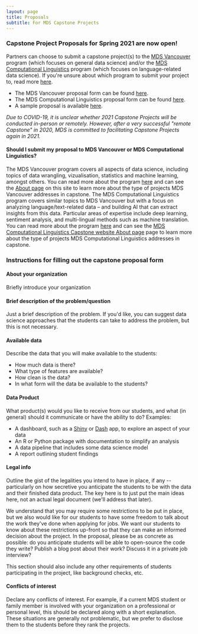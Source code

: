 ```yaml
---
layout: page
title: Proposals
subtitle: For MDS Capstone Projects
---
```


### Capstone Project Proposals for Spring 2021 are now open!

Partners can choose to submit a capstone project(s) to the [MDS Vancouver](https://ubc-mds.github.io/about/) program (which focuses on general data science) and/or the [MDS Computational Linguistics](https://ubc-mds-cl.github.io/about) program (which focuses on language-related data science). If you're unsure about which program to submit your project to, read more [here](#should-i-submit-my-proposal-to-mds-vancouver-or-mds-computational-linguistics).
- The MDS Vancouver proposal form can be found [here](https://ubc.ca1.qualtrics.com/jfe/form/SV_cCmtC3gLkgyQ2c5).
- The MDS Computational Linguistics proposal form can be found [here](https://ubc.ca1.qualtrics.com/jfe/form/SV_6G26k7yyLVRcb0F).
- A sample proposal is available [here](/capstone/sample_proposal).

*Due to COVID-19, it is unclear whether 2021 Capstone Projects will be conducted in-person or remotely. However, after a very successful "remote Capstone" in 2020, MDS is committed to facilitating Capstone Projects again in 2021.*

#### Should I submit my proposal to MDS Vancouver or MDS Computational Linguistics?

The MDS Vancouver program covers all aspects of data science, including topics of data wrangling, vizualisation, statistics and machine learning, amongst others. You can read more about the program [here](https://masterdatascience.ubc.ca/programs/vancouver) and can see the [About page](/capstone/about) on this site to learn more about the type of projects MDS Vancouver addresses in capstone. The MDS Computational Linguistics program covers similar topics to MDS Vancouver but with a focus on analyzing language/text-related data – and building AI that can extract insights from this data. Particular areas of expertise include deep learning, sentiment analysis, and multi-lingual methods such as machine translation. You can read more about the program [here](https://masterdatascience.ubc.ca/programs/vancouver) and can see the [MDS Computational Linguistics Capstone website About page](https://ubc-mds-cl.github.io/about) page to learn more about the type of projects MDS Computational Linguistics addresses in capstone.

### Instructions for filling out the capstone proposal form

#### About your organization

Briefly introduce your organization

#### Brief description of the problem/question

Just a brief description of the problem. If you'd like, you can suggest data science approaches that the students can take to address the problem, but this is not necessary.

#### Available data

Describe the data that you will make available to the students:

- How much data is there? 
- What type of features are available? 
- How clean is the data?
- In what form will the data be available to the students?

#### Data Product

What product(s) would you like to receive from our students, and what (in general) should it communicate or have the ability to do? Examples:

- A dashboard, such as a [Shiny](https://shiny.rstudio.com/) or [Dash](https://plot.ly/products/dash/) app, to explore an aspect of your data
- An R or Python package with documentation to simplify an analysis
- A data pipeline that includes some data science model
- A report outlining student findings

#### Legal info

Outline the gist of the legalities you intend to have in place, if any -- particularly on how secretive you anticipate the students to be with the data and their finished data product. The key here is to just put the main ideas here, not an actual legal document (we'll address that later).

We understand that you may require some restrictions to be put in place, but we also would like for our students to have some freedom to talk about the work they've done when applying for jobs. We want our students to know about these restrictions up-front so that they can make an informed decision about the project. In the proposal, please be as concrete as possible: do you anticipate students will be able to open-source the code they write? Publish a blog post about their work? Discuss it in a private job interview? 

This section should also include any other requirements of students participating in the project, like background checks, etc.

#### Conflicts of interest

Declare any conflicts of interest. For example, if a current MDS student or family member is involved with your organization on a professional or personal level, this should be declared along with a short explanation. These situations are generally not problematic, but we prefer to disclose them to the students before they rank the projects.
